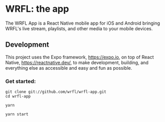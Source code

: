# WRFL: the app

The WRFL App is a React Native mobile app for iOS and Android bringing WRFL's live stream, playlists, and other media to your mobile devices.

## Development

This project uses the Expo framework, https://expo.io, on top of React Native, https://reactnative.dev/, to make development, building, and everything else as accessible and easy and fun as possible.

### Get started:

```
git clone git://github.com/wrfl/wrfl-app.git
cd wrfl-app

yarn

yarn start
```
